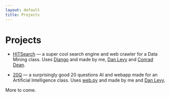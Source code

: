 ```yaml
---
layout: default
title: Projects
---
```


# Projects

- [HITSearch](https://github.com/rouge8/hitsearch) &mdash; a super cool search engine and web crawler for a Data Mining class. Uses [Django](https://www.djangoproject.com/) and made by me, [Dan Levy](http://danl3v.com) and [Conrad Dean](http://conradpdean.com).

- [20Q](https://github.com/rouge8/20questions) &mdash; a surprisingly good 20 questions AI and webapp made for an Artificial Intelligence class. Uses [web.py](http://webpy.org/) and made by me and [Dan Levy](http://danl3v.com).

More to come.
